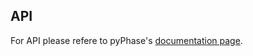 ## API

For API please refere to pyPhase's [documentation page](https://pyphase.readthedocs.io/en/latest/index.html).
